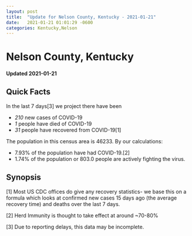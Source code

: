 ```yaml
---
layout: post
title:  "Update for Nelson County, Kentucky - 2021-01-21"
date:   2021-01-21 01:01:29 -0600
categories: Kentucky,Nelson
---
```


# Nelson County, Kentucky
#### Updated 2021-01-21

## Quick Facts

In the last 7 days[3] we project there have been
- *210* new cases of COVID-19
- *1* people have died of COVID-19
- *31* people have recovered from COVID-19[1]

The population in this census area is 46233. By our calculations:
- 7.93% of the population have had COVID-19.[2]
- 1.74% of the population or 803.0 people are actively fighting the virus.

## Synopsis




[1] Most US CDC offices do give any recovery statistics- we base this on a formula which looks at confirmed new cases
15 days ago (the average recovery time) and deaths over the last 7 days.

[2] Herd Immunity is thought to take effect at around ~70-80%

[3] Due to reporting delays, this data may be incomplete.
 
    